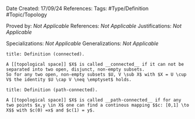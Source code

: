<div class="topSpace"></div>

Date Created: 17/09/24
References: 
Tags: #Type/Definition #Topic/Topology

Proved by: <i>Not Applicable</i>
References: <i>Not Applicable</i>
Justifications: <i>Not Applicable</i>

Specializations: <i>Not Applicable</i>
Generalizations: <i>Not Applicable</i>

``` ad-Definition
title: Definition (connected).

A [[topological space]] $X$ is called __connected__ if it can not be separated into two open, disjunct, non-empty subsets.
So for any two open, non-empty subsets $U, V \sub X$ with $X = U \cup V$ the identity $U \cap V \neq \emptyset$ holds.

```
``` ad-Definition
title: Definition (path-connected).

A [[topological space]] $X$ is called __path-connected__ if for any two points $x,y \in X$ one can find a continous mapping $$c: [0,1] \to X$$ with $c(0) =x$ and $c(1) = y$.

```
